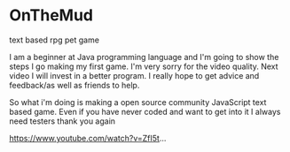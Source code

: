 # OnTheMud
text based rpg pet game

I am a beginner at Java programming language and
I'm going to show the steps I go making my first game. 
I'm very sorry for the video quality.
Next video I will invest in a better program. 
I really hope to get advice and feedback/as well as friends to help.

So what i'm doing is making a open source community JavaScript text based game.
Even if you have never coded and want to get into it I always need testers
thank you again

https://www.youtube.com/watch?v=ZfI5t...
